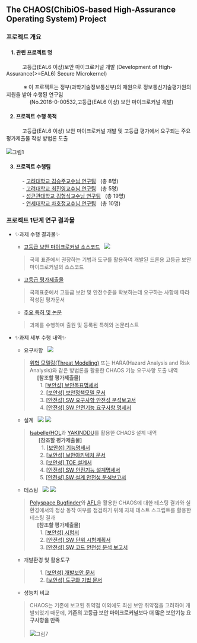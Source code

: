 ## The CHAOS(ChibiOS-based High-Assurance Operating System) Project
### 프로젝트 개요
####  &#160; &#160; 1. 관련 프로젝트 명
 &#160; &#160; &#160; &#160; &#160; &#160;고등급(EAL6 이상)보안 마이크로커널 개발 (Development of High-Assurance(>=EAL6) Secure Microkernel) <br> <br>
 &#160; &#160; &#160; &#160; &#160; &#160; ※ 이 프로젝트는 정부(과학기술정보통신부)의 재원으로 정보통신기술평가원의 지원을 받아 수행된 연구임 <br> 
 &#160; &#160; &#160; &#160; &#160; &#160; &#160; &#160; (No.2018-0-00532,고등급(EAL6 이상) 보안 마이크로커널 개발)<br>
####  &#160; &#160;2. 프로젝트 수행 목적
 &#160; &#160; &#160; &#160; &#160; &#160;고등급(EAL6 이상) 보안 마이크로커널 개발 및 고등급 평가에서 요구되는 주요 평가제출물 작성 방법론 도출
 <br>
 <br>![그림1](https://user-images.githubusercontent.com/31889026/149855984-2b56ea77-bbd5-413c-bce0-3710c4ec8ce6.png)

####  &#160; &#160;3. 프로젝트 수행팀
 &#160; &#160; &#160; &#160; &#160; &#160;- [고려대학교 김승주교수님 연구팀](https://sites.google.com/view/seceng) &#160; (총 8명) <br>
 &#160; &#160; &#160; &#160; &#160; &#160;- [고려대학교 최진영교수님 연구팀](https://sites.google.com/korea.ac.kr/fmlab) &#160; (총 5명) <br>
 &#160; &#160; &#160; &#160; &#160; &#160;- [성균관대학교 김형식교수님 연구팀](https://seclab.skku.edu/) &#160; (총 19명) <br>
 &#160; &#160; &#160; &#160; &#160; &#160;- [연세대학교 차호정교수님 연구팀](https://mobed.yonsei.ac.kr/) &#160; (총 10명) <br>

### 프로젝트 1단계 연구 결과물

- ✨과제 수행 결과물✨
  - [고등급 보안 마이크로커널 소스코드](https://github.com/HackProof/CHAOS/tree/main/%ED%94%84%EB%A1%9C%EC%A0%9D%ED%8A%B8%201%EB%8B%A8%EA%B3%84%20%EC%97%B0%EA%B5%AC%20%EA%B2%B0%EA%B3%BC%EB%AC%BC/%EA%B3%A0%EB%93%B1%EA%B8%89%20%EB%B3%B4%EC%95%88%20%EB%A7%88%EC%9D%B4%ED%81%AC%EB%A1%9C%EC%BB%A4%EB%84%90%20%EC%86%8C%EC%8A%A4%EC%BD%94%EB%93%9C) &#160; <img src="https://img.shields.io/badge/-C%2FC%2B%2B-red">
  > 국제 표준에서 권장하는 기법과 도구를 활용하여 개발된 드론용 고등급 보안마이크로커널의 소스코드
  - [고등급 평가제출물](https://github.com/HackProof/CHAOS/tree/main/%ED%94%84%EB%A1%9C%EC%A0%9D%ED%8A%B8%201%EB%8B%A8%EA%B3%84%20%EC%97%B0%EA%B5%AC%20%EA%B2%B0%EA%B3%BC%EB%AC%BC/%EA%B3%A0%EB%93%B1%EA%B8%89%20%EB%B3%B4%EC%95%88%20%EB%A7%88%EC%9D%B4%ED%81%AC%EB%A1%9C%EC%BB%A4%EB%84%90%20%ED%8F%89%EA%B0%80%EC%A0%9C%EC%B6%9C%EB%AC%BC)
  > 국제표준에서 고등급 보안 및 안전수준을 확보하는데 요구하는 사항에 따라 작성된 평가문서
  - [주요 특허 및 논문](https://github.com/HackProof/CHAOS/blob/main/%ED%94%84%EB%A1%9C%EC%A0%9D%ED%8A%B8%201%EB%8B%A8%EA%B3%84%20%EC%97%B0%EA%B5%AC%20%EA%B2%B0%EA%B3%BC%EB%AC%BC/%EC%A3%BC%EC%9A%94%20%ED%8A%B9%ED%97%88%20%EB%B0%8F%20%EB%85%BC%EB%AC%B8/Readme.md)
  > 과제를 수행하며 출원 및 등록된 특허와 논문리스트



- ✨과제 세부 수행 내역✨
  - 요구사항 &#160; <img src="https://img.shields.io/badge/-Microsoft%20Threat%20Modeling%20Tool-brightgreen">
  > [위협 모델링(Threat Modeling)](https://docs.microsoft.com/ko-kr/azure/security/develop/threat-modeling-tool-releases-73002061) 또는 HARA(Hazard Analysis and Risk Analysis)와 같은 방법론을 활용한 CHAOS 기능 요구사항 도출 내역 <br>
&#160;&#160;&#160;&#160; **[참조할 평가제출물]** <br>
&#160;&#160;&#160;&#160;&#160;&#160; 1. [[보안성] 보안목표명세서](https://github.com/HackProof/CHAOS/blob/main/%ED%94%84%EB%A1%9C%EC%A0%9D%ED%8A%B8%201%EB%8B%A8%EA%B3%84%20%EC%97%B0%EA%B5%AC%20%EA%B2%B0%EA%B3%BC%EB%AC%BC/%EA%B3%A0%EB%93%B1%EA%B8%89%20%EB%B3%B4%EC%95%88%20%EB%A7%88%EC%9D%B4%ED%81%AC%EB%A1%9C%EC%BB%A4%EB%84%90%20%ED%8F%89%EA%B0%80%EC%A0%9C%EC%B6%9C%EB%AC%BC/%EB%B3%B4%EC%95%88%EC%84%B1/%5B%EA%B8%B0%EC%88%A0%EB%AC%B8%EC%84%9C%5D%20%EB%B3%B4%EC%95%88%EB%AA%A9%ED%91%9C%EB%AA%85%EC%84%B8%EC%84%9C.pdf) <br>
&#160;&#160;&#160;&#160;&#160;&#160; 2. [[보안성] 보안정책모델 문서](https://github.com/HackProof/CHAOS/blob/main/%ED%94%84%EB%A1%9C%EC%A0%9D%ED%8A%B8%201%EB%8B%A8%EA%B3%84%20%EC%97%B0%EA%B5%AC%20%EA%B2%B0%EA%B3%BC%EB%AC%BC/%EA%B3%A0%EB%93%B1%EA%B8%89%20%EB%B3%B4%EC%95%88%20%EB%A7%88%EC%9D%B4%ED%81%AC%EB%A1%9C%EC%BB%A4%EB%84%90%20%ED%8F%89%EA%B0%80%EC%A0%9C%EC%B6%9C%EB%AC%BC/%EB%B3%B4%EC%95%88%EC%84%B1/%5B%EA%B8%B0%EC%88%A0%EB%AC%B8%EC%84%9C%5D%20%EB%B3%B4%EC%95%88%EC%A0%95%EC%B1%85%EB%AA%A8%EB%8D%B8%EB%AC%B8%EC%84%9C.pdf) <br>
&#160;&#160;&#160;&#160;&#160;&#160; 3. [[안전성] SW 요구사항 안전성 분석보고서](https://github.com/HackProof/CHAOS/blob/main/%ED%94%84%EB%A1%9C%EC%A0%9D%ED%8A%B8%201%EB%8B%A8%EA%B3%84%20%EC%97%B0%EA%B5%AC%20%EA%B2%B0%EA%B3%BC%EB%AC%BC/%EA%B3%A0%EB%93%B1%EA%B8%89%20%EB%B3%B4%EC%95%88%20%EB%A7%88%EC%9D%B4%ED%81%AC%EB%A1%9C%EC%BB%A4%EB%84%90%20%ED%8F%89%EA%B0%80%EC%A0%9C%EC%B6%9C%EB%AC%BC/%EC%95%88%EC%A0%84%EC%84%B1/%5B%EA%B8%B0%EC%88%A0%EB%AC%B8%EC%84%9C%5D%20SW_REQ-%EC%95%88%EC%A0%84%EC%84%B1%EB%B6%84%EC%84%9D%EC%84%9C.pdf) <br>
&#160;&#160;&#160;&#160;&#160;&#160; 4. [[안전성] SW 안전기능 요구사항 명세서](https://github.com/HackProof/CHAOS/blob/main/%ED%94%84%EB%A1%9C%EC%A0%9D%ED%8A%B8%201%EB%8B%A8%EA%B3%84%20%EC%97%B0%EA%B5%AC%20%EA%B2%B0%EA%B3%BC%EB%AC%BC/%EA%B3%A0%EB%93%B1%EA%B8%89%20%EB%B3%B4%EC%95%88%20%EB%A7%88%EC%9D%B4%ED%81%AC%EB%A1%9C%EC%BB%A4%EB%84%90%20%ED%8F%89%EA%B0%80%EC%A0%9C%EC%B6%9C%EB%AC%BC/%EC%95%88%EC%A0%84%EC%84%B1/%5B%EA%B8%B0%EC%88%A0%EB%AC%B8%EC%84%9C%5D%20SW%EC%9D%B8%EC%A0%84%EA%B8%B0%EB%8A%A5%EC%9A%94%EA%B5%AC%EC%82%AC%ED%95%AD%EB%AA%85%EC%84%B8%EC%84%9C.pdf) <br>
  - 설계 &#160; <img src="https://img.shields.io/badge/-Isabelle%2FHOL%20(%EB%B3%B4%EC%95%88%EA%B8%B0%EB%8A%A5)-green"> <img src="https://img.shields.io/badge/-YAKINDDU%20(%EC%95%88%EC%A0%84%EA%B8%B0%EB%8A%A5)-yellowgreen"> <br>
  > [Isabelle/HOL](https://isabelle.in.tum.de/)과 [YAKINDDU](https://www.itemis.com/en/yakindu/state-machine/)를 활용한 CHAOS 설계 내역 <br>
&#160;&#160;&#160;&#160;&#160; **[참조할 평가제출물]** <br>
&#160;&#160;&#160;&#160;&#160;&#160;&#160; 1. [[보안성] 기능명세서](https://github.com/HackProof/CHAOS/blob/main/%ED%94%84%EB%A1%9C%EC%A0%9D%ED%8A%B8%201%EB%8B%A8%EA%B3%84%20%EC%97%B0%EA%B5%AC%20%EA%B2%B0%EA%B3%BC%EB%AC%BC/%EA%B3%A0%EB%93%B1%EA%B8%89%20%EB%B3%B4%EC%95%88%20%EB%A7%88%EC%9D%B4%ED%81%AC%EB%A1%9C%EC%BB%A4%EB%84%90%20%ED%8F%89%EA%B0%80%EC%A0%9C%EC%B6%9C%EB%AC%BC/%EB%B3%B4%EC%95%88%EC%84%B1/%5B%EA%B8%B0%EC%88%A0%EB%AC%B8%EC%84%9C%5D%20%EA%B8%B0%EB%8A%A5%EB%AA%85%EC%84%B8%EC%84%9C.pdf) <br>
&#160;&#160;&#160;&#160;&#160;&#160; 2. [[보안성] 보안아키텍처 문서](https://github.com/HackProof/CHAOS/blob/main/%ED%94%84%EB%A1%9C%EC%A0%9D%ED%8A%B8%201%EB%8B%A8%EA%B3%84%20%EC%97%B0%EA%B5%AC%20%EA%B2%B0%EA%B3%BC%EB%AC%BC/%EA%B3%A0%EB%93%B1%EA%B8%89%20%EB%B3%B4%EC%95%88%20%EB%A7%88%EC%9D%B4%ED%81%AC%EB%A1%9C%EC%BB%A4%EB%84%90%20%ED%8F%89%EA%B0%80%EC%A0%9C%EC%B6%9C%EB%AC%BC/%EB%B3%B4%EC%95%88%EC%84%B1/%5B%EA%B8%B0%EC%88%A0%EB%AC%B8%EC%84%9C%5D%20%EB%B3%B4%EC%95%88%EC%95%84%ED%82%A4%ED%85%8D%EC%B3%90%EB%AC%B8%EC%84%9C.pdf) <br>
&#160;&#160;&#160;&#160;&#160;&#160; 3. [[보안성] TOE 설계서](https://github.com/HackProof/CHAOS/blob/main/%ED%94%84%EB%A1%9C%EC%A0%9D%ED%8A%B8%201%EB%8B%A8%EA%B3%84%20%EC%97%B0%EA%B5%AC%20%EA%B2%B0%EA%B3%BC%EB%AC%BC/%EA%B3%A0%EB%93%B1%EA%B8%89%20%EB%B3%B4%EC%95%88%20%EB%A7%88%EC%9D%B4%ED%81%AC%EB%A1%9C%EC%BB%A4%EB%84%90%20%ED%8F%89%EA%B0%80%EC%A0%9C%EC%B6%9C%EB%AC%BC/%EB%B3%B4%EC%95%88%EC%84%B1/%5B%EA%B8%B0%EC%88%A0%EB%AC%B8%EC%84%9C%5D%20TOE%20%EC%84%A4%EA%B3%84%EC%84%9C.pdf) <br>
&#160;&#160;&#160;&#160;&#160;&#160; 4. [[안전성] SW 안전기능 설계명세서](https://github.com/HackProof/CHAOS/blob/main/%ED%94%84%EB%A1%9C%EC%A0%9D%ED%8A%B8%201%EB%8B%A8%EA%B3%84%20%EC%97%B0%EA%B5%AC%20%EA%B2%B0%EA%B3%BC%EB%AC%BC/%EA%B3%A0%EB%93%B1%EA%B8%89%20%EB%B3%B4%EC%95%88%20%EB%A7%88%EC%9D%B4%ED%81%AC%EB%A1%9C%EC%BB%A4%EB%84%90%20%ED%8F%89%EA%B0%80%EC%A0%9C%EC%B6%9C%EB%AC%BC/%EC%95%88%EC%A0%84%EC%84%B1/%5B%EA%B8%B0%EC%88%A0%EB%AC%B8%EC%84%9C%5D%20SW%EC%95%88%EC%A0%84%EA%B8%B0%EB%8A%A5%EC%84%A4%EA%B3%84%EB%AA%85%EC%84%B8%EC%84%9Cv2.pdf) <br>
&#160;&#160;&#160;&#160;&#160;&#160; 5. [[안전성] SW 설계 안전성 분석보고서](https://github.com/HackProof/CHAOS/blob/main/%ED%94%84%EB%A1%9C%EC%A0%9D%ED%8A%B8%201%EB%8B%A8%EA%B3%84%20%EC%97%B0%EA%B5%AC%20%EA%B2%B0%EA%B3%BC%EB%AC%BC/%EA%B3%A0%EB%93%B1%EA%B8%89%20%EB%B3%B4%EC%95%88%20%EB%A7%88%EC%9D%B4%ED%81%AC%EB%A1%9C%EC%BB%A4%EB%84%90%20%ED%8F%89%EA%B0%80%EC%A0%9C%EC%B6%9C%EB%AC%BC/%EC%95%88%EC%A0%84%EC%84%B1/%5B%EA%B8%B0%EC%88%A0%EB%AC%B8%EC%84%9C%5D%20SW%EC%84%A4%EA%B3%84%EC%95%88%EC%A0%84%EC%84%B1%EB%B6%84%EC%84%9D%EB%B3%B4%EA%B3%A0%EC%84%9Cv2.pdf) <br>
  - 테스팅 &#160; <img src="https://img.shields.io/badge/-Polyspace--Bugfinder%20-yellow"> <img src="https://img.shields.io/badge/-American%20Fuzzy%20Lop(AFL)%20-orange"> 
  > [Polyspace Bugfinder](https://kr.mathworks.com/products/polyspace-bug-finder.html)와 [AFL](https://github.com/google/AFL)을 활용한 CHAOS에 대한 테스팅 결과와 실 환경에서의 정상 동작 여부를 점검하기 위해 자체 테스트 스크립트를 활용한 테스팅 결과 <br>
&#160;&#160;&#160;&#160; **[참조할 평가제출물]** <br>
&#160;&#160;&#160;&#160;&#160;&#160; 1. [[보안성] 시험서](https://github.com/HackProof/CHAOS/blob/main/%ED%94%84%EB%A1%9C%EC%A0%9D%ED%8A%B8%201%EB%8B%A8%EA%B3%84%20%EC%97%B0%EA%B5%AC%20%EA%B2%B0%EA%B3%BC%EB%AC%BC/%EA%B3%A0%EB%93%B1%EA%B8%89%20%EB%B3%B4%EC%95%88%20%EB%A7%88%EC%9D%B4%ED%81%AC%EB%A1%9C%EC%BB%A4%EB%84%90%20%ED%8F%89%EA%B0%80%EC%A0%9C%EC%B6%9C%EB%AC%BC/%EB%B3%B4%EC%95%88%EC%84%B1/%5B%EA%B8%B0%EC%88%A0%EB%AC%B8%EC%84%9C%5D%20%EC%8B%9C%ED%97%98%EC%84%9C.pdf) <br>
&#160;&#160;&#160;&#160;&#160;&#160; 2. [[안전성] SW 단위 시험계획서](https://github.com/HackProof/CHAOS/blob/main/%ED%94%84%EB%A1%9C%EC%A0%9D%ED%8A%B8%201%EB%8B%A8%EA%B3%84%20%EC%97%B0%EA%B5%AC%20%EA%B2%B0%EA%B3%BC%EB%AC%BC/%EA%B3%A0%EB%93%B1%EA%B8%89%20%EB%B3%B4%EC%95%88%20%EB%A7%88%EC%9D%B4%ED%81%AC%EB%A1%9C%EC%BB%A4%EB%84%90%20%ED%8F%89%EA%B0%80%EC%A0%9C%EC%B6%9C%EB%AC%BC/%EC%95%88%EC%A0%84%EC%84%B1/%5B%EA%B8%B0%EC%88%A0%EB%AC%B8%EC%84%9C%5D%20SW%EB%8B%A8%EC%9C%84%EC%8B%9C%ED%97%98%EA%B3%84%ED%9A%8D%EC%84%9Cv2.pdf) <br>
&#160;&#160;&#160;&#160;&#160;&#160; 3. [[안전성] SW 코드 안전성 분석 보고서](https://github.com/HackProof/CHAOS/blob/main/%ED%94%84%EB%A1%9C%EC%A0%9D%ED%8A%B8%201%EB%8B%A8%EA%B3%84%20%EC%97%B0%EA%B5%AC%20%EA%B2%B0%EA%B3%BC%EB%AC%BC/%EA%B3%A0%EB%93%B1%EA%B8%89%20%EB%B3%B4%EC%95%88%20%EB%A7%88%EC%9D%B4%ED%81%AC%EB%A1%9C%EC%BB%A4%EB%84%90%20%ED%8F%89%EA%B0%80%EC%A0%9C%EC%B6%9C%EB%AC%BC/%EC%95%88%EC%A0%84%EC%84%B1/%5B%EA%B8%B0%EC%88%A0%EB%AC%B8%EC%84%9C%5D%20SW%EC%BD%94%EB%93%9C%EC%95%88%EC%A0%84%EC%84%B1%EB%B6%84%EC%84%9D%EB%B3%B4%EA%B3%A0%EC%84%9Cv2.pdff) <br>

  - 개발환경 및 활용도구 <br>
  > &#160;&#160;&#160;&#160;&#160;&#160; 1. [[보안성] 개발보안 문서](https://github.com/HackProof/CHAOS/blob/main/%ED%94%84%EB%A1%9C%EC%A0%9D%ED%8A%B8%201%EB%8B%A8%EA%B3%84%20%EC%97%B0%EA%B5%AC%20%EA%B2%B0%EA%B3%BC%EB%AC%BC/%EA%B3%A0%EB%93%B1%EA%B8%89%20%EB%B3%B4%EC%95%88%20%EB%A7%88%EC%9D%B4%ED%81%AC%EB%A1%9C%EC%BB%A4%EB%84%90%20%ED%8F%89%EA%B0%80%EC%A0%9C%EC%B6%9C%EB%AC%BC/%EB%B3%B4%EC%95%88%EC%84%B1/%5B%EA%B8%B0%EC%88%A0%EB%AC%B8%EC%84%9C%5D%20%EA%B0%9C%EB%B0%9C%EB%B3%B4%EC%95%88%EB%AC%B8%EC%84%9C.pdf) <br>
&#160;&#160;&#160;&#160;&#160;&#160; 2. [[보안성] 도구와 기법 문서](https://github.com/HackProof/CHAOS/blob/main/%ED%94%84%EB%A1%9C%EC%A0%9D%ED%8A%B8%201%EB%8B%A8%EA%B3%84%20%EC%97%B0%EA%B5%AC%20%EA%B2%B0%EA%B3%BC%EB%AC%BC/%EA%B3%A0%EB%93%B1%EA%B8%89%20%EB%B3%B4%EC%95%88%20%EB%A7%88%EC%9D%B4%ED%81%AC%EB%A1%9C%EC%BB%A4%EB%84%90%20%ED%8F%89%EA%B0%80%EC%A0%9C%EC%B6%9C%EB%AC%BC/%EB%B3%B4%EC%95%88%EC%84%B1/%5B%EA%B8%B0%EC%88%A0%EB%AC%B8%EC%84%9C%5D%20%EB%8F%84%EA%B5%AC%EC%99%80%20%EA%B8%B0%EB%B2%95%20%EB%AC%B8%EC%84%9C.pdf) <br>
  - 성능치 비교 <br>
  > CHAOS는 기존에 보고된 취약점 이외에도 최신 보안 취약점을 고려하여 개발되었기 때문에, **기존의 고등급 보안 마이크로커널보다 더 많은 보안기능 요구사항을 만족** <br>
<br>![그림7](https://user-images.githubusercontent.com/31889026/150329582-e119d15b-c58b-4f04-993a-550b1c8c9982.png)
